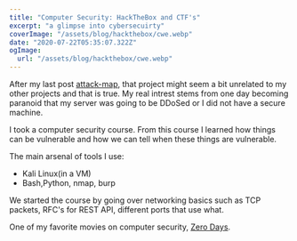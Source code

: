 ```yaml
---
title: "Computer Security: HackTheBox and CTF's"
excerpt: "a glimpse into cybersecuirty"
coverImage: "/assets/blog/hackthebox/cwe.webp"
date: "2020-07-22T05:35:07.322Z"
ogImage:
  url: "/assets/blog/hackthebox/cwe.webp"
---
```


After my last post [attack-map](https://edwin.computer/attack-map), that project might seem a bit unrelated to my other projects and that is true. My real intrest stems from one day becoming paranoid that my server was going to be DDoSed or I did not have a secure machine.

I took a computer security course. From this course I learned how things can be vulnerable and how we can tell when these things are vulnerable.

The main arsenal of tools I use:

- Kali Linux(in a VM)
- Bash,Python, nmap, burp

We started the course by going over networking basics such as TCP packets, RFC's for REST API, different ports that use what.

One of my favorite movies on computer security, [Zero Days](https://en.wikipedia.org/wiki/Zero_Days).
